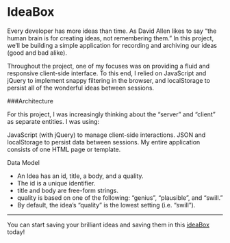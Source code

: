 # IdeaBox

Every developer has more ideas than time. As David Allen likes to say “the human brain is for creating ideas, not remembering them.” In this project, we’ll be building a simple application for recording and archiving our ideas (good and bad alike).

Throughout the project, one of my focuses was on providing a fluid and responsive client-side interface. To this end, I relied on JavaScript and jQuery to implement snappy filtering in the browser, and localStorage to persist all of the wonderful ideas between sessions.

###Architecture

For this project, I was increasingly thinking about the “server” and “client” as separate entities. I was using:

JavaScript (with jQuery) to manage client-side interactions.
JSON and localStorage to persist data between sessions.
My entire application consists of one HTML page or template.

Data Model

- An Idea has an id, title, a body, and a quality.
- The id is a unique identifier.
- title and body are free-form strings.
- quality is based on one of the following: “genius”, “plausible”, and “swill.”
- By default, the idea’s “quality” is the lowest setting (i.e. “swill”).

---
You can start saving your brilliant ideas and saving them in this [ideaBox](https://kswhyte.github.io/idea-box/) today!
